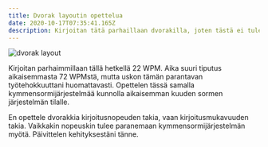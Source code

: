 ```yaml
---
title: Dvorak layoutin opettelua
date: 2020-10-17T07:35:41.165Z
description: Kirjoitan tätä parhaillaan dvorakilla, joten tästä ei tule pitkä postaus.
---
```



![dvorak layout](/img/dvorak.png)

Kirjoitan parhaimmillaan tällä hetkellä 22 WPM. Aika suuri tiputus aikaisemmasta 72 WPMstä, mutta uskon tämän parantavan työtehokkuuttani huomattavasti. Opettelen tässä samalla kymmensormijärjestelmää kunnolla aikaisemman kuuden sormen järjestelmän tilalle. 

En opettele dvorakkia kirjoitusnopeuden takia, vaan kirjoitusmukavuuden takia. Vaikkakin nopeuskin tulee paranemaan kymmensormijärjestelmän myötä. Päivittelen kehityksestäni tänne.